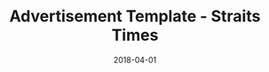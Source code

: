 ---
layout: post
title:  "Advertisement Template - Straits Times"
date:   2018-04-01
file_url: "/resources/forms-and-templates/files/advertisement-template-straits-times.doc"
---